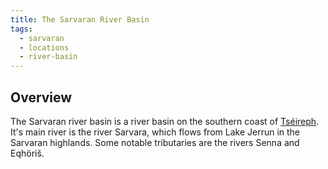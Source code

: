 ```yaml
---
title: The Sarvaran River Basin
tags:
  - sarvaran
  - locations
  - river-basin
---
```

## Overview
The Sarvaran river basin is a river basin on the southern coast of [Tséireph](lore/locations/tseireph.md). It's main river is the river Sarvara, which flows from Lake Jerrun in the Sarvaran highlands. Some notable tributaries are the rivers Senna and Eqhöriš.